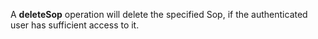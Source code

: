 A **deleteSop** operation will delete the specified Sop, if the authenticated user has sufficient access to it.

